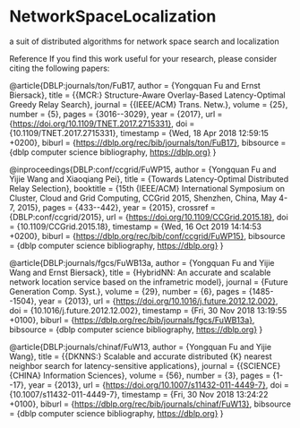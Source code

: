 # NetworkSpaceLocalization
a suit of distributed algorithms for network space search and localization

Reference
If you find this work useful for your research, please consider citing the following papers:

@article{DBLP:journals/ton/FuB17,
  author    = {Yongquan Fu and
               Ernst Biersack},
  title     = {{MCR:} Structure-Aware Overlay-Based Latency-Optimal Greedy Relay
               Search},
  journal   = {{IEEE/ACM} Trans. Netw.},
  volume    = {25},
  number    = {5},
  pages     = {3016--3029},
  year      = {2017},
  url       = {https://doi.org/10.1109/TNET.2017.2715331},
  doi       = {10.1109/TNET.2017.2715331},
  timestamp = {Wed, 18 Apr 2018 12:59:15 +0200},
  biburl    = {https://dblp.org/rec/bib/journals/ton/FuB17},
  bibsource = {dblp computer science bibliography, https://dblp.org}
}

@inproceedings{DBLP:conf/ccgrid/FuWP15,
  author    = {Yongquan Fu and
               Yijie Wang and
               Xiaoqiang Pei},
  title     = {Towards Latency-Optimal Distributed Relay Selection},
  booktitle = {15th {IEEE/ACM} International Symposium on Cluster, Cloud and Grid
               Computing, CCGrid 2015, Shenzhen, China, May 4-7, 2015},
  pages     = {433--442},
  year      = {2015},
  crossref  = {DBLP:conf/ccgrid/2015},
  url       = {https://doi.org/10.1109/CCGrid.2015.18},
  doi       = {10.1109/CCGrid.2015.18},
  timestamp = {Wed, 16 Oct 2019 14:14:53 +0200},
  biburl    = {https://dblp.org/rec/bib/conf/ccgrid/FuWP15},
  bibsource = {dblp computer science bibliography, https://dblp.org}
}

@article{DBLP:journals/fgcs/FuWB13a,
  author    = {Yongquan Fu and
               Yijie Wang and
               Ernst Biersack},
  title     = {HybridNN: An accurate and scalable network location service based
               on the inframetric model},
  journal   = {Future Generation Comp. Syst.},
  volume    = {29},
  number    = {6},
  pages     = {1485--1504},
  year      = {2013},
  url       = {https://doi.org/10.1016/j.future.2012.12.002},
  doi       = {10.1016/j.future.2012.12.002},
  timestamp = {Fri, 30 Nov 2018 13:19:55 +0100},
  biburl    = {https://dblp.org/rec/bib/journals/fgcs/FuWB13a},
  bibsource = {dblp computer science bibliography, https://dblp.org}
}

@article{DBLP:journals/chinaf/FuW13,
  author    = {Yongquan Fu and
               Yijie Wang},
  title     = {{DKNNS:} Scalable and accurate distributed {K} nearest neighbor search
               for latency-sensitive applications},
  journal   = {{SCIENCE} {CHINA} Information Sciences},
  volume    = {56},
  number    = {3},
  pages     = {1--17},
  year      = {2013},
  url       = {https://doi.org/10.1007/s11432-011-4449-7},
  doi       = {10.1007/s11432-011-4449-7},
  timestamp = {Fri, 30 Nov 2018 13:24:22 +0100},
  biburl    = {https://dblp.org/rec/bib/journals/chinaf/FuW13},
  bibsource = {dblp computer science bibliography, https://dblp.org}
}
